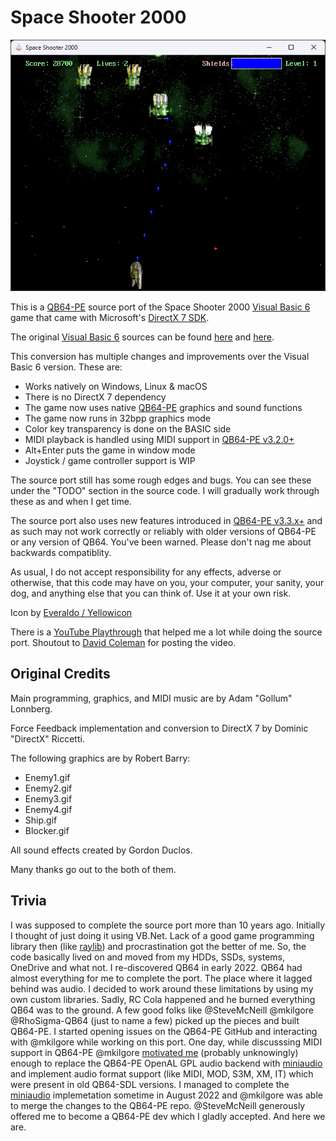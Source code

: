 # Space Shooter 2000

![Screenshot](screenshot.png)

This is a [QB64-PE](https://github.com/QB64-Phoenix-Edition/QB64pe) source port of the Space Shooter 2000 [Visual Basic 6](https://winworldpc.com/product/microsoft-visual-bas/60) game that came with Microsoft's [DirectX 7 SDK](https://github.com/oxiKKK/dx7sdk).

The original [Visual Basic 6](https://winworldpc.com/product/microsoft-visual-bas/60) sources can be found [here](https://github.com/oxiKKK/dx7sdk/tree/main/dx7sdk-700.1/samples/multimedia/vbsamples/dxmisc/src/spaceshooter) and [here](https://github.com/orbitersim/orbiter/tree/main/Extern/mssdk_dx7/samples/Multimedia/VBSamples/DXMisc/src/SpaceShooter).

This conversion has multiple changes and improvements over the Visual Basic 6 version. These are:

- Works natively on Windows, Linux & macOS
- There is no DirectX 7 dependency
- The game now uses native [QB64-PE](https://github.com/QB64-Phoenix-Edition/QB64pe) graphics and sound functions
- The game now runs in 32bpp graphics mode
- Color key transparency is done on the BASIC side
- MIDI playback is handled using MIDI support in [QB64-PE v3.2.0+](https://github.com/QB64-Phoenix-Edition/QB64pe/releases)
- Alt+Enter puts the game in window mode
- Joystick / game controller support is WIP

The source port still has some rough edges and bugs. You can see these under the "TODO" section in the source code. I will gradually work through these as and when I get time.

The source port also uses new features introduced in [QB64-PE v3.3.x+](https://github.com/QB64-Phoenix-Edition/QB64pe/releases) and as such may not work correctly or reliably with older versions of QB64-PE or any version of QB64. You've been warned. Please don't nag me about backwards compatiblity.

As usual, I do not accept responsibility for any effects, adverse or otherwise, that this code may have on you, your computer, your sanity, your dog, and anything else that you can think of. Use it at your own risk.

Icon by [Everaldo / Yellowicon](https://iconarchive.com/artist/everaldo.html)

There is a [YouTube Playthrough](https://www.youtube.com/watch?v=LnUwmS-mYPA) that helped me a lot while doing the source port. Shoutout to [David Coleman](https://www.youtube.com/user/TheFieryDreamer) for posting the video.

## Original Credits

Main programming, graphics, and MIDI music are by Adam "Gollum" Lonnberg.

Force Feedback implementation and conversion to DirectX 7 by Dominic "DirectX" Riccetti.

The following graphics are by Robert Barry:

- Enemy1.gif
- Enemy2.gif
- Enemy3.gif
- Enemy4.gif
- Ship.gif
- Blocker.gif

All sound effects created by Gordon Duclos.

Many thanks go out to the both of them.

## Trivia

I was supposed to complete the source port more than 10 years ago. Initially I thought of just doing it using VB.Net. Lack of a good game programming library then (like [raylib](https://www.raylib.com/)) and procrastination got the better of me. So, the code basically lived on and moved from my HDDs, SSDs, systems, OneDrive and what not. I re-discovered QB64 in early 2022. QB64 had almost everything for me to complete the port. The place where it lagged behind was audio. I decided to work around these limitations by using my own custom libraries. Sadly, RC Cola happened and he burned everything QB64 was to the ground. A few good folks like @SteveMcNeill @mkilgore @RhoSigma-QB64 (just to name a few) picked up the pieces and built QB64-PE. I started opening issues on the QB64-PE GitHub and interacting with @mkilgore while working on this port. One day, while discusssing MIDI support in QB64-PE @mkilgore [motivated me](https://github.com/QB64-Phoenix-Edition/QB64pe/issues/115#issuecomment-1176112854) (probably unknowingly) enough to replace the QB64-PE OpenAL GPL audio backend with [miniaudio](https://miniaud.io/) and implement audio format support (like MIDI, MOD, S3M, XM, IT) which were present in old QB64-SDL versions. I managed to complete the [miniaudio](https://miniaud.io/) implemetation sometime in August 2022 and @mkilgore was able to merge the changes to the QB64-PE repo. @SteveMcNeill generously offered me to become a QB64-PE dev which I gladly accepted. And here we are.
